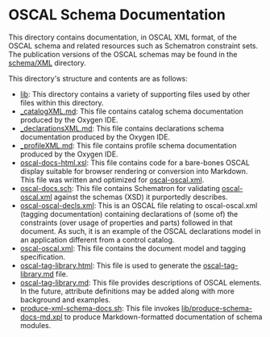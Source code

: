 # OSCAL Schema Documentation

This directory contains documentation, in OSCAL XML format, of the OSCAL schema and related resources such as Schematron constraint sets. The publication versions of the OSCAL schemas may be found in the [schema/XML](../../schema/XML) directory.

This directory's structure and contents are as follows:

* [lib](lib): This directory contains a variety of supporting files used by other files within this directory.
* [_catalogXML.md](_catalogXML.md): This file contains catalog schema documentation produced by the Oxygen IDE.
* [_declarationsXML.md](_declarationsXML.md): This file contains declarations schema documentation produced by the Oxygen IDE.
* [_profileXML.md](_profileXML.md): This file contains profile schema documentation produced by the Oxygen IDE.
* [oscal-docs-html.xsl](oscal-docs-html.xsl): This file contains code for a bare-bones OSCAL display suitable for browser rendering or conversion into Markdown. This file was written and optimized for [oscal-oscal.xml](oscal-oscal.xml).
* [oscal-docs.sch](oscal-docs.sch): This file contains Schematron for validating [oscal-oscal.xml](oscal-oscal.xml) against the schemas (XSD) it purportedly describes.
* [oscal-oscal-decls.xml](oscal-oscal-decls.xml): This is an OSCAL file relating to oscal-oscal.xml (tagging documentation) containing declarations of (some of) the constraints (over usage of properties and parts) followed in that document. As such, it is an example of the OSCAL declarations model in an application different from a control catalog.
* [oscal-oscal.xml](oscal-oscal.xml): This file contains the document model and tagging specification.
* [oscal-tag-library.html](oscal-tag-library.html): This file is used to generate the [oscal-tag-library.md](oscal-tag-library.md) file.
* [oscal-tag-library.md](oscal-tag-library.md): This file provides descriptions of OSCAL elements. In the future, attribute definitions may be added along with more background and examples.
* [produce-xml-schema-docs.sh](produce-xml-schema-docs.sh): This file invokes [lib/produce-schema-docs-md.xpl](lib/produce-schema-docs-md.xpl) to produce Markdown-formatted documentation of schema modules.
